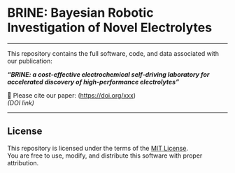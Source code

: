 # **BRINE: Bayesian Robotic Investigation of Novel Electrolytes**
---

This repository contains the full software, code, and data associated with our publication:

**_“BRINE: a cost-effective electrochemical self-driving laboratory for accelerated discovery of high-performance electrolytes”_**

📄 Please cite our paper: (https://doi.org/xxx)  
*(DOI link)*

---

## License

This repository is licensed under the terms of the [MIT License](LICENSE).  
You are free to use, modify, and distribute this software with proper attribution.
